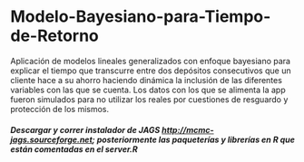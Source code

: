 # Modelo-Bayesiano-para-Tiempo-de-Retorno
Aplicación de modelos lineales generalizados con enfoque bayesiano para explicar el tiempo que transcurre entre dos depósitos consecutivos que un cliente hace a su ahorro haciendo dinámica la inclusión de las diferentes variables con las que se cuenta. Los datos con los que se alimenta la app fueron simulados para no utilizar los reales por cuestiones de resguardo y protección de los mismos.

##### Descargar y correr instalador de JAGS http://mcmc-jags.sourceforge.net; posteriormente las paqueterías y librerías en R que están comentadas en el server.R
